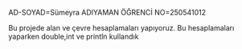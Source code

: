 AD-SOYAD=Sümeyra ADIYAMAN
ÖĞRENCİ NO=250541012

Bu projede alan ve çevre hesaplamaları yapıyoruz. Bu hesaplamaları yaparken double,int ve println kullandık
